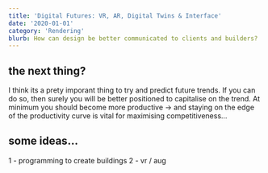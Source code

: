```yaml
---
title: 'Digital Futures: VR, AR, Digital Twins & Interface'
date: '2020-01-01'
category: 'Rendering'
blurb: How can design be better communicated to clients and builders?
---
```


## the next thing?
I think its a prety imporant thing to try and predict future trends. If you can do so, then surely you will be better positioned to capitalise on the trend.
At minimum you should become more productive → and staying on the edge of the productivity curve is vital for maximising competitiveness...

## some ideas...
1 - programming to create buildings
2 - vr / aug